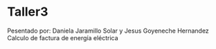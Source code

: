 # Taller3
Pesentado por: Daniela Jaramillo Solar y Jesus Goyeneche Hernandez 
Calculo de factura de energía eléctrica
